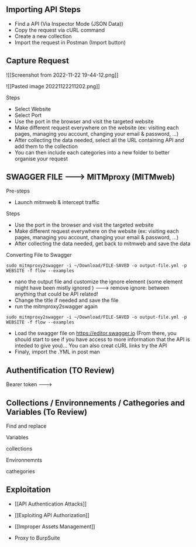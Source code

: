 
## Importing API Steps

- Find a API (Via Inspector Mode (JSON Data))
- Copy the request via cURL command
- Create a new collection
- Import the request in Postman (Import button)


## Capture Request

![[Screenshot from 2022-11-22 19-44-12.png]]

![[Pasted image 20221122211202.png]]

Steps
- Select Website
- Select Port
- Use the port in the browser and visit the targeted website
- Make different request everywhere on the website (ex: visiting each pages, managing you account, changing your email & password, ...)
- After collecting the data needed, select all the URL containing API and add them to the collection
- You can then include each categories into a new folder to better organise your request


## SWAGGER FILE ---> MITMproxy (MITMweb)

Pre-steps
- Launch mitmweb & intercept traffic

Steps
- Use the port in the browser and visit the targeted website
- Make different request everywhere on the website (ex: visiting each pages, managing you account, changing your email & password, ...)
- After collecting the data needed, get back to mitmweb and save the data

Converting File to Swagger
```
sudo mitmproxy2swagger -i ~/Download/FILE-SAVED -o output-file.yml -p WEBSITE -f flow --examples
```
- nano the output file and customize the ignore element (some element might have been mistly ignored ) ---> remove ignore: between anything that could be API related!
- Change the title if needed and save the file
- run the mitmproxy2swagger again
```
sudo mitmproxy2swagger -i ~/Download/FILE-SAVED -o output-file.yml -p WEBSITE -f flow --examples
```
- Load the swagger file on https://editor.swagger.io (From there, you should start to see if you have access to more information that the API is inteded to give you)... You can also creat cURL links try the API
- Finaly, import the .YML in post man


## Authentification (TO Review)

Bearer token --->

## Collections / Environnements / Cathegories and Variables (To Review)

Find and replace

Variables

collections

Environnemnts

cathegories



## Exploitation

- [[API Authentication Attacks]]
- [[Exploiting API Authorization]]
- [[Improper Assets Management]]

- Proxy to BurpSuite